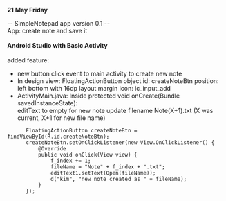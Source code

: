 **21 May Friday**  

-- SimpleNotepad app version 0.1 --  
App: create note and save it  
<br>
**Android Studio with Basic Activity**  
<Br>
added feature:  
  - new button click event to main activity to create new note
  - In design view: 
        FloatingActionButton object 
        id: createNoteBtn
        position: left bottom with 16dp layout margin
        icon: ic_input_add
  - ActivityMain.java:
        Inside protected void onCreate(Bundle savedInstanceState):    
        editText to empty for new note
        update filename Note(X+1).txt (X was current, X+1 for new file name)
  ```
        FloatingActionButton createNoteBtn = findViewById(R.id.createNoteBtn);
        createNoteBtn.setOnClickListener(new View.OnClickListener() {
            @Override
            public void onClick(View view) {
                f_index += 1;
                fileName = "Note" + f_index + ".txt";
                editText1.setText(Open(fileName));
                d("kim", "new note created as " + fileName);
            }
        });
   ```
        
  








